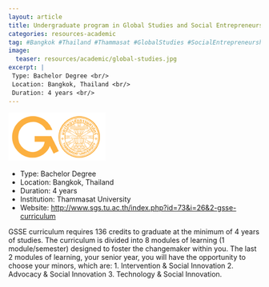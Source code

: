 ```yaml
---
layout: article
title: Undergraduate program in Global Studies and Social Entrepreneurship
categories: resources-academic
tag: #Bangkok #Thailand #Thammasat #GlobalStudies #SocialEntrepreneurship #Bachelor #GG_DecentWorkAndEconomicGrowth #GG_ResponsibleConsumptionAndProduction
image:
  teaser: resources/academic/global-studies.jpg
excerpt: |
 Type: Bachelor Degree <br/>
 Location: Bangkok, Thailand <br/>
 Duration: 4 years <br/>
---
```


<img src="/images/resources/academic/global-studies.jpg"/>

+ Type: Bachelor Degree
+ Location: Bangkok, Thailand
+ Duration: 4 years
+ Institution: Thammasat University
+ Website: <a href="http://www.sgs.tu.ac.th/index.php?id=73&i=26&2-gsse-curriculum">http://www.sgs.tu.ac.th/index.php?id=73&i=26&2-gsse-curriculum </a>

GSSE curriculum requires 136 credits to graduate at the minimum of 4 years of studies. The curriculum is divided into 8 modules of learning (1 module/semester) designed to foster the changemaker within you. 
The last 2 modules of learning, your senior year, you will have the opportunity to choose your minors, which are: 1. Intervention & Social Innovation 2. Advocacy & Social Innovation 3. Technology & Social Innovation.

